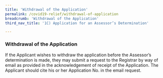 ```yaml
---
title: 'Withdrawal of the Application'
permalink: /covid19-relief/withdrawal-of-application
breadcrumb: 'Withdrawal of the Application'
third_nav_title: '1C) Application for an Assessor’s Determination'

---
```


### Withdrawal of the Application ###

If the Applicant wishes to withdraw the application before the Assessor’s determination is made, they may submit a request to the Registrar by way of email as provided in the acknowledgement of receipt of the Application. The Applicant should cite his or her Application No. in the email request.
